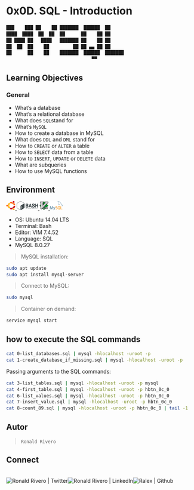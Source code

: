 # 0x0D. SQL - Introduction

```sql
███    ███ ██    ██ ███████  ██████  ██
████  ████  ██  ██  ██      ██    ██ ██
██ ████ ██   ████   ███████ ██    ██ ██
██  ██  ██    ██         ██ ██ ▄▄ ██ ██
██      ██    ██    ███████  ██████  ███████
                                ▀▀
```

## Learning Objectives

### General

* What’s a database
* What’s a relational database
* What does `SQL`stand for
* What’s `MySQL`
* How to create a database in MySQL
* What does `DDL` and `DML` stand for
* How to `CREATE` or `ALTER` a table
* How to `SELECT` data from a table
* How to `INSERT`, `UPDATE` or `DELETE` data
* What are subqueries
* How to use MySQL functions

## Environment

<div>
<!-- Ubuntu --> <a href="https://ubuntu.com/" target="_blank"><img height="24px" src="https://raw.githubusercontent.com/ralexrivero/xelar_theme_profile/main/icons/ubuntu-icon.svg" alt="Ubuntu"> </a> <!-- GNU Bash --> <a href="https://www.vim.org/" target="_blank"><img height="24px" src="https://raw.githubusercontent.com/ralexrivero/xelar_theme_profile/main/icons/gnu-bash-logo.svg" alt="GNU Bash"> <!-- Vim --> <a href="https://www.vim.org/" target="_blank"><img height="24px" src="https://raw.githubusercontent.com/ralexrivero/xelar_theme_profile/main/icons/Vimlogo.svg" alt="Vim text editor"> </a> <!-- MySQL --> <a href="" target="_blank"><img height="24px" src="https://raw.githubusercontent.com/ralexrivero/xelar_theme_profile/main/icons/mysql.svg" alt="MySQL" > </a>
</div>

* OS: Ubuntu 14.04 LTS
* Terminal: Bash
* Editor: VIM 7.4.52
* Language: SQL
* MySQL 8.0.27

>MySQL installation:

```bash
sudo apt update
sudo apt install mysql-server
```

> Connect to MySQL:

```bash
sudo mysql
```

> Container on demand:

```bash
service mysql start
```

## how to execute the SQL commands

```bash
cat 0-list_databases.sql | mysql -hlocalhost -uroot -p
cat 1-create_database_if_missing.sql | mysql -hlocalhost -uroot -p
```

Passing arguments to the SQL commands:

```bash
cat 3-list_tables.sql | mysql -hlocalhost -uroot -p mysql
cat 4-first_table.sql | mysql -hlocalhost -uroot -p hbtn_0c_0
cat 6-list_values.sql | mysql -hlocalhost -uroot -p hbtn_0c_0
cat 7-insert_value.sql | mysql -hlocalhost -uroot -p hbtn_0c_0
cat 8-count_89.sql | mysql -hlocalhost -uroot -p hbtn_0c_0 | tail -1
```

## Autor

>```Ronald Rivero```

## Connect

<br>
<div>
<!-- Twitter -->
<a href="https://twitter.com/ralex_uy" target="_blank"> <img align="left" alt="Ronald Rivero | Twitter" src="https://img.shields.io/twitter/follow/ralex_uy?style=social"/> </a>
<!-- Linkedin -->
<a href="https://www.linkedin.com/in/ronald-rivero/" target="_blank"> <img align="left" alt="Ronald Rivero | LinkedIn" src="https://img.shields.io/badge/LinkedIn-Follow-blue?style=social&logo=linkedin"/> </a>
<!-- Github -->
<a href="https://github.com/ralexrivero/" target="_blank"> <img align="left" src="https://img.shields.io/github/followers/ralexrivero?style=social" alt="Ralex | Github"> </a>
</br>
</div>